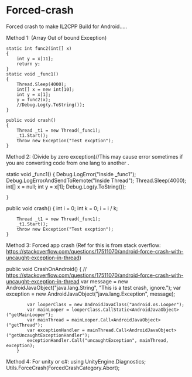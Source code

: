 # Forced-crash
Forced crash to make IL2CPP Build for Android.....

Method 1: (Array Out of bound Exception)

    static int func2(int[] x)
    {
		int y = x[11];
		return y;
    }
    static void _func1()
    {
        Thread.Sleep(4000);
        int[] x = new int[10];
        int y = x[1];
		y = func2(x);
        //Debug.Log(y.ToString());
    }

    public void crash()
	{
		Thread _t1 = new Thread(_func1);
        _t1.Start();
		throw new Exception("Test excption");
	}
  
 Method 2: (Divide by zero exception)//This may cause error sometimes if you are converting code from one lang to another .
 
 static void _func1()
	{
		Debug.LogError("Inside _func1");
		Debug.LogErrorAndSendToRemote("Inside Thread");
		Thread.Sleep(4000);
		int[] x = null;
		int y = x[1];
		Debug.Log(y.ToString());

	}

public void crash()
	{
		int i = 0;
		int k = 0;
		i = i / k;

		Thread _t1 = new Thread(_func1);
		_t1.Start();
		throw new Exception("Test excption");
	}
Method 3: Forced app crash (Ref for this is from stack overflow: https://stackoverflow.com/questions/17511070/android-force-crash-with-uncaught-exception-in-thread)

public void CrashOnAndroid()
		{
			// https://stackoverflow.com/questions/17511070/android-force-crash-with-uncaught-exception-in-thread
			var message = new AndroidJavaObject("java.lang.String", "This is a test crash, ignore.");
			var exception = new AndroidJavaObject("java.lang.Exception", message);

			var looperClass = new AndroidJavaClass("android.os.Looper");
			var mainLooper = looperClass.CallStatic<AndroidJavaObject>("getMainLooper");
			var mainThread = mainLooper.Call<AndroidJavaObject>("getThread");
			var exceptionHandler = mainThread.Call<AndroidJavaObject>("getUncaughtExceptionHandler");
			exceptionHandler.Call("uncaughtException", mainThread, exception);
		}
		
Method 4: For unity or c#:
using UnityEngine.Diagnostics;
Utils.ForceCrash(ForcedCrashCategory.Abort);
